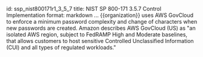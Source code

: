 id: ssp_nist800171r1_3_5_7
title: NIST SP 800-171 3.5.7 Control Implementation
format: markdown
...
{{organization}} uses AWS GovCloud to enforce a minimum password complexity and change of characters when new passwords are created. Amazon describes AWS GovCloud (US) as "an isolated AWS region, subject to FedRAMP High and Moderate baselines, that allows customers to host sensitive Controlled Unclassified Information (CUI) and all types of regulated workloads."

